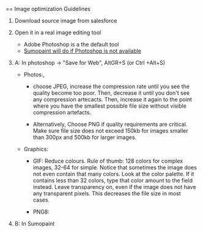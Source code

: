== Image optimization Guidelines

1. Download source image from salesforce
2. Open it in a real image editing tool
	- Adobe Photoshop is a the default tool
	- [Sumopaint will do if Photoshop is not available](http://www.sumopaint.com)

3. A: In photoshop -> "Save for Web", AltGR+S (or Ctrl +Alt+S)

	- Photos:, 
		- choose JPEG, increase the compression rate
		until you see the quality become too poor. Then, decrease it until you don't see any compression artecacts. Then, increase it again to the point where you have the smallest possible file size without 
		visible compression artefacts.

		- Alternatively, Choose PNG if quality requirements are critical. Make sure file size does not exceed 150kb for images smaller than 300px and 500kb for larger images.

	- Graphics:
		- GIF: Reduce colours. Rule of thumb: 128 colors for complex images, 32-64 for simple. Notice that sometimes the image does not even contain that many colors. Look at the color palette. If it contains less than 32 colors, type that color amount to the field instead. Leave transparency on, even if the image does not have any transparent pixels. This decreases the file size in most cases.
		
		- PNG8: 




3. B: In Sumopaint

